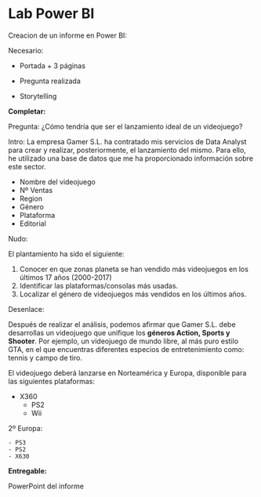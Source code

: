 # Lab Power BI

Creacion de un informe en Power BI:

Necesario:

+ Portada + 3 páginas

+ Pregunta realizada

+ Storytelling


**Completar:**

Pregunta:
¿Cómo tendría que ser el lanzamiento ideal de un videojuego?

Intro:
La empresa Gamer S.L. ha contratado mis servicios de Data Analyst para crear y realizar, posteriormente, el lanzamiento del mismo.
Para ello, he utilizado una base de datos que me ha proporcionado información sobre este sector.

- Nombre del videojuego
- Nº Ventas
- Region
- Género
- Plataforma
- Editorial

Nudo:

El plantamiento ha sido el siguiente:

1) Conocer en que zonas planeta se han vendido más videojuegos en los últimos 17 años (2000-2017)
2) Identificar las plataformas/consolas más usadas.
3) Localizar el género de videojuegos más vendidos en los últimos años.

Desenlace:

Después de realizar el análisis, podemos afirmar que Gamer S.L. debe desarrollas un videojuego que unifique los **géneros Action, Sports y Shooter**. Por ejemplo, un videojuego de mundo libre, al más puro estilo GTA, en el que encuentras diferentes especios de entretenimiento como: tennis y campo de tiro.

El videojuego deberá lanzarse en Norteamérica y Europa, disponible para las siguientes plataformas:

  - X360
	- PS2
	- Wii

2º Europa:

	- PS3
	- PS2
	- X630

**Entregable:**

PowerPoint del informe
